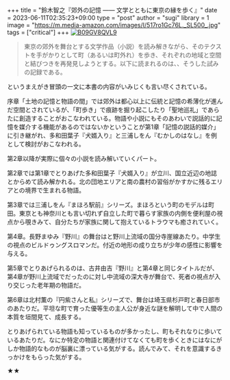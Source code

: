 +++
title = "鈴木智之『郊外の記憶 —— 文学とともに東京の縁を歩く』"
date = 2023-06-11T02:35:23+09:00
type = "post"
author = "sugi"
library = 1
image = "https://m.media-amazon.com/images/I/517ro1Gc76L._SL500_.jpg"
tags = ["critical"]
+++
<a href="https://www.amazon.co.jp/dp/B09GV8QVL9/?tag=chezugi-22" target="_blank" class="alignleft"><img src="https://m.media-amazon.com/images/I/517ro1Gc76L._SL500_.jpg" alt="B09GV8QVL9" border="0" /></a>

> 東京の郊外を舞台とする文学作品（小説）を読み解きながら、そのテクストを手がかりとして町（あるいは町外れ）を歩き、それぞれの地域と空間と結びつきを再発見しようとする。以下に読まれるのは、、そうした試みの記録である。

というまえがき冒頭の一文に本書の内容がいみじくも言い尽くされている。

序章「土地の記憶と物語の間」では郊外は都心以上に伝統と記憶の希薄化が進んだ空間とされているが、「町歩き」で痕跡を掘り起こしたり「聖地巡礼」であらたに創造することがおこなわれている。物語や小説にもそのあわいで説話的に記憶を媒介する機能があるのではないかということが第1章「記憶の説話的媒介」に引き継がれ、多和田葉子『犬婿入り』と三浦しをん『むかしのはなし』を例として検討がおこなわれる。

第2章以降が実際に個々の小説を読み解いていくパート。

第2章では第1章でとりあげた多和田葉子『犬婿入り』が立川、国立近辺の地誌とからめて読み解かれる。北の団地エリアと南の農村の習俗がかすかに残るエリアとの境界で生まれる物語。

第3章では三浦しをん『まほろ駅前』シリーズ。まほろという町のモデルは町田。東京とも神奈川とも言い切れず自立した町で暮らす家族の内側を便利屋の視点から覗きみて、自分たちが家族に関して抱えているトラウマも癒されていく。

第4章。長野まゆみ『野川』の舞台はと野川上流域の国分寺崖線あたり。中学生の視点のビルドゥングスロマンだ。付近の地形の成り立ちが少年の感性に影響を与える。

第5章でとりあげられるのは、古井由吉『野川』と第4章と同じタイトルだが、第4章が野川上流域でだったのに対し中流域の深大寺が舞台で、死者の視点が入り交じった老年期の物語だ。

第6章は北村薫の『円紫さんと私』シリーズで、舞台は埼玉県杉戸町と春日部市のあたりだ。平坦な町で育った優等生の主人公が身近な謎を解明して中で人間の本質を垣間見て、成長する。

とりあげられている物語も知っているものが多かったし、町もそれなりに歩いているあたりだ。なにか特定の物語と関連付けてなくても町を歩くときにはなにがしか物語的なものが脳裏に漂っている気がする。読んでみて、それを意識するきっかけをもらった気がする。

★★

